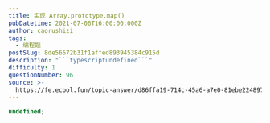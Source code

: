 ```yaml
---
title: 实现 Array.prototype.map()
pubDatetime: 2021-07-06T16:00:00.000Z
author: caorushizi
tags:
  - 编程题
postSlug: 8de56572b31f1affed893945384c915d
description: "```typescriptundefined```"
difficulty: 1
questionNumber: 96
source: >-
  https://fe.ecool.fun/topic-answer/d86ffa19-714c-45a6-a7e0-81ebe2248972?orderBy=updateTime&order=desc&tagId=26
---
```


```typescript
undefined;
```
